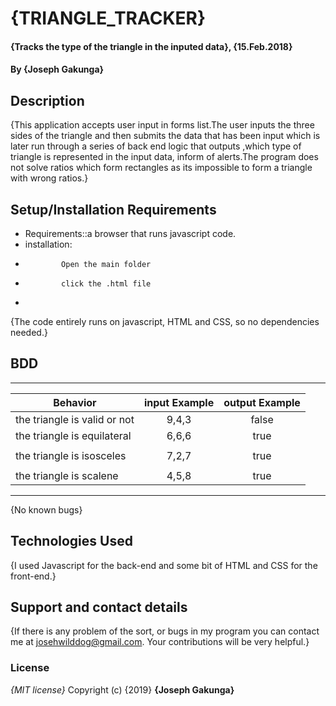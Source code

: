 # {TRIANGLE_TRACKER}
#### {Tracks the type of the triangle in the inputed data}, {15.Feb.2018}
#### By **{Joseph Gakunga}**
## Description
{This application accepts user input in forms list.The user inputs the three sides of the triangle and then submits the data that has been input which is later run through a series of back end logic that outputs ,which type of triangle is represented in the input data, inform of alerts.The program does not solve ratios which form rectangles as its impossible to form a triangle with wrong ratios.}
## Setup/Installation Requirements
* Requirements::a browser that runs javascript code.
* installation:
*             Open the main folder
*             click the .html file
*
{The code entirely runs on javascript, HTML and CSS, so no dependencies needed.}
## BDD
____________________________________________________________________________________
|Behavior                               |input Example         |output Example     |
|---------------------------------------|:--------------------:|:-----------------:|
|the triangle is valid or not           | 9,4,3                |        false      |     |                                       |                      |                   |
| the triangle is equilateral           |    6,6,6             |        true       |
|                                       |                      |                   |
|the triangle is isosceles              |    7,2,7             |         true      |
|                                       |                      |                   |
|the triangle is scalene                |   4,5,8              |         true      |
************************************************************************************
{No known bugs}
## Technologies Used
{I used Javascript for the back-end and some bit of HTML and CSS for the front-end.}
## Support and contact details
{If there is any problem of the sort, or bugs in my program you can contact me at josehwilddog@gmail.com. Your contributions will be very helpful.}
### License
*{MIT license}*
Copyright (c) {2019} **{Joseph Gakunga}**
